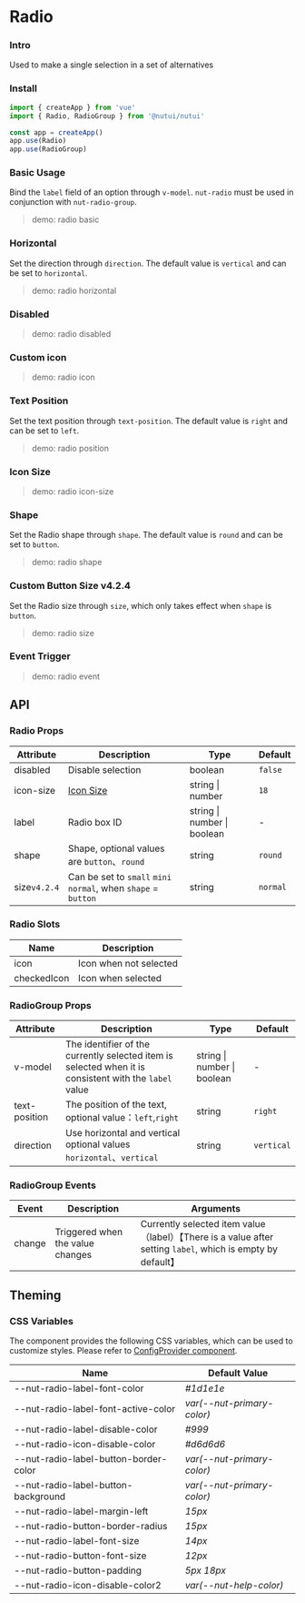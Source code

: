 # Radio

### Intro

Used to make a single selection in a set of alternatives

### Install

```js
import { createApp } from 'vue'
import { Radio, RadioGroup } from '@nutui/nutui'

const app = createApp()
app.use(Radio)
app.use(RadioGroup)
```

### Basic Usage

Bind the `label` field of an option through `v-model`. `nut-radio` must be used in conjunction with `nut-radio-group`.

> demo: radio basic

### Horizontal

Set the direction through `direction`. The default value is `vertical` and can be set to `horizontal`.

> demo: radio horizontal

### Disabled

> demo: radio disabled

### Custom icon

> demo: radio icon

### Text Position

Set the text position through `text-position`. The default value is `right` and can be set to `left`.

> demo: radio position

### Icon Size

> demo: radio icon-size

### Shape

Set the Radio shape through `shape`. The default value is `round` and can be set to `button`.

> demo: radio shape

### Custom Button Size v4.2.4

Set the Radio size through `size`, which only takes effect when `shape` is `button`.

> demo: radio size

### Event Trigger

> demo: radio event

## API

### Radio Props

| Attribute | Description | Type | Default |
| --- | --- | --- | --- |
| disabled | Disable selection | boolean | `false` |
| icon-size | [Icon Size](#/en-US/icon) | string \| number | `18` |
| label | Radio box ID | string \| number \| boolean | - |
| shape | Shape, optional values are `button`、`round` | string | `round` |
| size`v4.2.4` | Can be set to `small` `mini` `normal`, when `shape` = `button` | string | `normal` |

### Radio Slots

| Name | Description |
| --- | --- |
| icon | Icon when not selected |
| checkedIcon | Icon when selected |

### RadioGroup Props

| Attribute | Description | Type | Default |
| --- | --- | --- | --- |
| v-model | The identifier of the currently selected item is selected when it is consistent with the `label` value | string \| number \| boolean | - |
| text-position | The position of the text, optional value：`left`,`right` | string | `right` |
| direction | Use horizontal and vertical optional values `horizontal`、`vertical` | string | `vertical` |

### RadioGroup Events

| Event | Description | Arguments |
| --- | --- | --- |
| change | Triggered when the value changes | Currently selected item value（label）【There is a value after setting `label`, which is empty by default】 |

## Theming

### CSS Variables

The component provides the following CSS variables, which can be used to customize styles. Please refer to [ConfigProvider component](#/en-US/component/configprovider).

| Name | Default Value |
| --- | --- |
| --nut-radio-label-font-color | _#1d1e1e_ |
| --nut-radio-label-font-active-color | _var(--nut-primary-color)_ |
| --nut-radio-label-disable-color | _#999_ |
| --nut-radio-icon-disable-color | _#d6d6d6_ |
| --nut-radio-label-button-border-color | _var(--nut-primary-color)_ |
| --nut-radio-label-button-background | _var(--nut-primary-color)_ |
| --nut-radio-label-margin-left | _15px_ |
| --nut-radio-button-border-radius | _15px_ |
| --nut-radio-label-font-size | _14px_ |
| --nut-radio-button-font-size | _12px_ |
| --nut-radio-button-padding | _5px 18px_ |
| --nut-radio-icon-disable-color2 | _var(--nut-help-color)_ |
